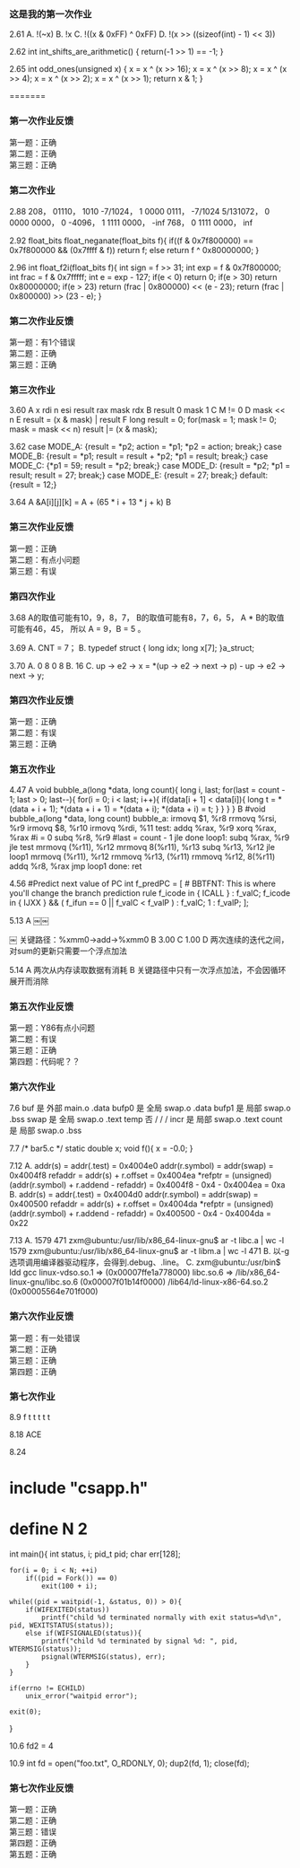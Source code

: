 
### 这是我的第一次作业
2.61
A. !(~x)
B. !x
C. !((x & 0xFF) ^ 0xFF)
D. !(x >> ((sizeof(int) - 1) << 3))

2.62
int int_shifts_are_arithmetic()
{
	return(-1 >> 1) == -1;
}

2.65
int odd_ones(unsigned x)
{
	x = x ^ (x >> 16);
   	x = x ^ (x >> 8);
	x = x ^ (x >> 4);
    	x = x ^ (x >> 2);
    	x = x ^ (x >> 1);
   	return x & 1;
}

=======
### 第一次作业反馈

第一题：正确  
第二题：正确  
第三题：正确  

### 第二次作业
2.88
208， 01110， 1010
-7/1024， 1 0000 0111， -7/1024
5/131072， 0 0000 0000， 0
-4096， 1 1111 0000， -inf
768， 0 1111 0000， inf

2.92
float_bits float_neganate(float_bits f){
	if((f & 0x7f800000) == 0x7f800000 && (0x7ffff & f))
		return f;
	else
		return f ^ 0x80000000;
}

2.96
int float_f2i(float_bits f){
	int sign = f >> 31;
	int exp = f & 0x7f800000;
	int frac = f & 0x7fffff;
	int e = exp - 127;
	if(e < 0)
		return 0;
	if(e > 30)
		return 0x80000000;
	if(e > 23)
		return (frac | 0x800000) << (e - 23);
	return (frac | 0x800000) >> (23 - e);
}

### 第二次作业反馈

第一题：有1个错误  
第二题：正确  
第三题：正确  


### 第三次作业

3.60
A x rdi n esi result rax mask rdx
B result 0 mask 1
C M != 0
D mask << n
E result = (x & mask) | result
F 
long result = 0;
for(mask = 1; mask != 0; mask = mask << n)
result |= (x & mask);

3.62
case MODE_A: {result = *p2; action = *p1; *p2 = action; break;}
case MODE_B: {result = *p1; result = result + *p2; *p1 = result; break;}
case MODE_C: {*p1 = 59; result = *p2; break;}
case MODE_D: {result = *p2; *p1 = result; result = 27; break;}
case MODE_E: {result = 27; break;}
default: {result = 12;}

3.64
A &A[i][j][k] = A + (65 * i + 13 * j + k)
B 

### 第三次作业反馈

第一题：正确  
第二题：有点小问题  
第三题：有误  

### 第四次作业

3.68
A的取值可能有10，9，8，7，
B的取值可能有8，7，6，5，
A * B的取值可能有46，45，
所以 A = 9，B = 5 。

3.69
A. CNT = 7；
B. 
typedef struct {
	long idx;
	long x[7];
}a_struct;

3.70
A. 0 8 0 8
B. 16
C. up -> e2 -> x = *(up -> e2 -> next -> p) - up -> e2 -> next -> y;

### 第四次作业反馈

第一题：正确  
第二题：有误  
第三题：正确

### 第五次作业
4.47
A
void bubble_a(long *data, long count){
    long i, last;
    for(last = count - 1; last > 0; last--){
        for(i = 0; i < last; i++){
            if(data[i + 1] < data[i]){
                long t = *(data + i + 1);
                *(data + i + 1) = *(data + i);
                *(data + i) = t;
            }
        }
    }
}
B
#void bubble_a(long *data, long count)
bubble_a:
    irmovq  $1, %r8
    rrmovq  %rsi, %r9
    irmovq  $8, %r10
    irmovq  %rdi, %11
test:
    addq    %rax, %r9
    xorq    %rax, %rax      #i = 0
    subq    %r8, %r9        #last = count - 1
    jle     done
loop1:
    subq    %rax, %r9
    jle     test
    mrmovq  (%r11), %r12
    mrmovq  8(%r11), %r13
    subq    %r13, %r12
    jle     loop1
    mrmovq  (%r11), %r12
    rmmovq  %r13, (%r11)
    rmmovq  %r12, 8(%r11)
    addq    %r8, %rax
    jmp     loop1
done:
    ret

4.56
#Predict next value of PC
int f_predPC = [
	# BBTFNT: This is where you'll change the branch prediction rule
	f_icode in { ICALL } : f_valC;
	f_icode in { IJXX } && ( f_ifun == 0 || f_valC < f_valP ) : f_valC;
	1 : f_valP;
];

5.13
A
￼￼

￼
关键路径：%xmm0->add->%xmm0
B
3.00
C
1.00
D
两次连续的迭代之间，对sum的更新只需要一个浮点加法

5.14
A
两次从内存读取数据有消耗
B
关键路径中只有一次浮点加法，不会因循环展开而消除

### 第五次作业反馈

第一题：Y86有点小问题  
第二题：有误  
第三题：正确  
第四题：代码呢？？

### 第六次作业

7.6 
buf 是 外部 main.o .data
bufp0 是 全局 swap.o .data
bufp1  是 局部 swap.o .bss
swap 是 全局 swap.o .text
temp 否 / / /
incr 是 局部 swap.o .text 
count 是 局部 swap.o .bss

7.7
/* bar5.c */
static double x;
void f(){
    x = -0.0;
}

7.12
A.
addr(s) = addr(.test) = 0x4004e0
addr(r.symbol) = addr(swap) = 0x4004f8
refaddr = addr(s) + r.offset = 0x4004ea
*refptr = (unsigned)(addr(r.symbol) + r.addend - refaddr)
= 0x4004f8 - 0x4 - 0x4004ea
= 0xa
B.
addr(s) = addr(.test) = 0x4004d0
addr(r.symbol) = addr(swap) = 0x400500
refaddr = addr(s) + r.offset = 0x4004da
*refptr = (unsigned)(addr(r.symbol) + r.addend - refaddr)
= 0x400500 - 0x4 - 0x4004da
= 0x22

7.13
A.
1579 471
zxm@ubuntu:/usr/lib/x86_64-linux-gnu$ ar -t libc.a | wc -l
1579
zxm@ubuntu:/usr/lib/x86_64-linux-gnu$ ar -t libm.a | wc -l
471
B.
以-g选项调用编译器驱动程序，会得到.debug、.line。
C.
zxm@ubuntu:/usr/bin$ ldd gcc
	linux-vdso.so.1 =>  (0x00007ffe1a778000)
	libc.so.6 => /lib/x86_64-linux-gnu/libc.so.6 (0x00007f01b14f0000)
	/lib64/ld-linux-x86-64.so.2 (0x00005564e701f000)

### 第六次作业反馈

第一题：有一处错误  
第二题：正确  
第三题：正确  
第四题：正确

### 第七次作业

8.9
f
t
t
t
t
t

8.18
ACE

8.24
# include "csapp.h"
# define N 2

int main(){
    int status, i;
    pid_t pid;
    char err[128];
    
    for(i = 0; i < N; ++i)
        if((pid = Fork()) == 0)
            exit(100 + i);
    
    while((pid = waitpid(-1, &status, 0)) > 0){
        if(WIFEXITED(status))
            printf("child %d terminated normally with exit status=%d\n", pid, WEXITSTATUS(status));
        else if(WIFSIGNALED(status)){
            printf("child %d terminated by signal %d: ", pid, WTERMSIG(status));
            psignal(WTERMSIG(status), err);
        }
    }
    
    if(errno != ECHILD)
        unix_error("waitpid error");
    
    exit(0);
}

10.6
fd2 = 4

10.9
int fd = open("foo.txt", O_RDONLY, 0);
dup2(fd, 1);
close(fd);

### 第七次作业反馈

第一题：正确  
第二题：正确  
第三题：错误  
第四题：正确  
第五题：正确
